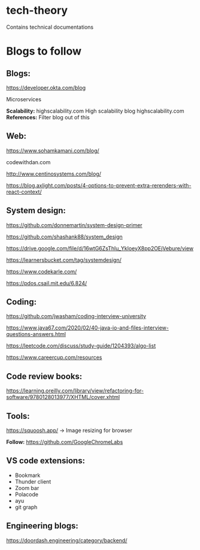 # tech-theory
Contains technical documentations

# Blogs to follow

Blogs:
-----
https://developer.okta.com/blog

Microservices


**Scalability:**
highscalability.com
High scalability blog
highscalability.com
**References:**
Filter blog out of this



Web:
---
https://www.sohamkamani.com/blog/

codewithdan.com

http://www.centinosystems.com/blog/


https://blog.axlight.com/posts/4-options-to-prevent-extra-rerenders-with-react-context/


System design: 
--------------
https://github.com/donnemartin/system-design-primer

https://github.com/shashank88/system_design

https://drive.google.com/file/d/16wtG6ZsThlu_YkloeyX8pp2OEjVebure/view

https://learnersbucket.com/tag/systemdesign/

https://www.codekarle.com/

https://pdos.csail.mit.edu/6.824/

Coding:
------
https://github.com/jwasham/coding-interview-university

https://www.java67.com/2020/02/40-java-io-and-files-interview-questions-answers.html

https://leetcode.com/discuss/study-guide/1204393/algo-list

https://www.careercup.com/resources


Code review books:
------------------
https://learning.oreilly.com/library/view/refactoring-for-software/9780128013977/XHTML/cover.xhtml


Tools:
------
https://squoosh.app/ -> Image resizing for browser



**Follow:**
https://github.com/GoogleChromeLabs

VS code extensions:
--------------------
- Bookmark
- Thunder client
- Zoom bar
- Polacode
- ayu
- git graph


Engineering blogs:
------------------
https://doordash.engineering/category/backend/
